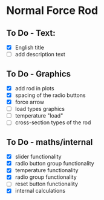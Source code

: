 # Normal Force Rod

## To Do - Text:
- [x] English title
- [ ] add description text

## To Do - Graphics
- [x] add rod in plots
- [x] spacing of the radio buttons
- [x] force arrow
- [ ] load types graphics
- [ ] temperature "load" 
- [ ] cross-section types of the rod

## To Do - maths/internal
- [x] slider functionality
- [x] radio button group functionality
- [x] temperature functionality
- [x] radio group functionality
- [ ] reset button functionality
- [x] internal calculations